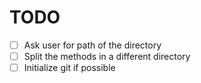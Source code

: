 # TODO

- [ ] Ask user for path of the directory
- [ ] Split the methods in a different directory
- [ ] Initialize git if possible

